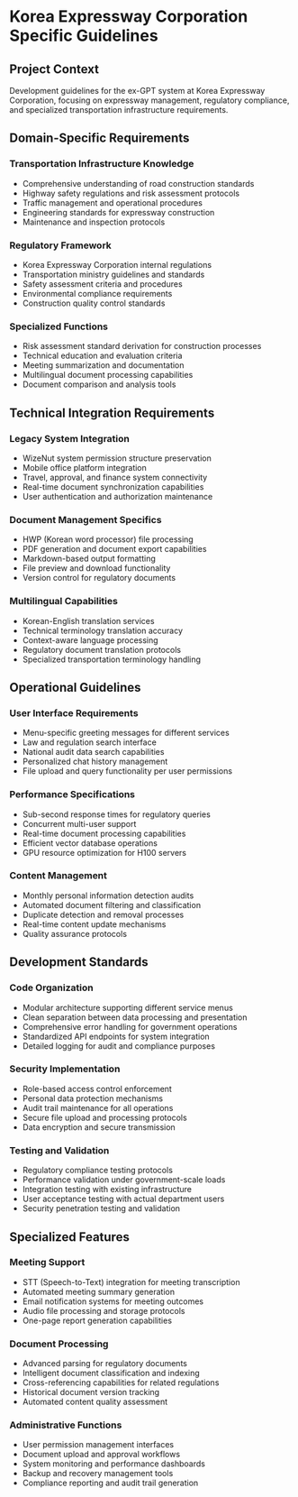 # Korea Expressway Corporation Specific Guidelines

## Project Context
Development guidelines for the ex-GPT system at Korea Expressway Corporation, focusing on expressway management, regulatory compliance, and specialized transportation infrastructure requirements.

## Domain-Specific Requirements

### Transportation Infrastructure Knowledge
- Comprehensive understanding of road construction standards
- Highway safety regulations and risk assessment protocols
- Traffic management and operational procedures
- Engineering standards for expressway construction
- Maintenance and inspection protocols

### Regulatory Framework
- Korea Expressway Corporation internal regulations
- Transportation ministry guidelines and standards
- Safety assessment criteria and procedures
- Environmental compliance requirements
- Construction quality control standards

### Specialized Functions
- Risk assessment standard derivation for construction processes
- Technical education and evaluation criteria
- Meeting summarization and documentation
- Multilingual document processing capabilities
- Document comparison and analysis tools

## Technical Integration Requirements

### Legacy System Integration
- WizeNut system permission structure preservation
- Mobile office platform integration
- Travel, approval, and finance system connectivity
- Real-time document synchronization capabilities
- User authentication and authorization maintenance

### Document Management Specifics
- HWP (Korean word processor) file processing
- PDF generation and document export capabilities
- Markdown-based output formatting
- File preview and download functionality
- Version control for regulatory documents

### Multilingual Capabilities
- Korean-English translation services
- Technical terminology translation accuracy
- Context-aware language processing
- Regulatory document translation protocols
- Specialized transportation terminology handling

## Operational Guidelines

### User Interface Requirements
- Menu-specific greeting messages for different services
- Law and regulation search interface
- National audit data search capabilities
- Personalized chat history management
- File upload and query functionality per user permissions

### Performance Specifications
- Sub-second response times for regulatory queries
- Concurrent multi-user support
- Real-time document processing capabilities
- Efficient vector database operations
- GPU resource optimization for H100 servers

### Content Management
- Monthly personal information detection audits
- Automated document filtering and classification
- Duplicate detection and removal processes
- Real-time content update mechanisms
- Quality assurance protocols

## Development Standards

### Code Organization
- Modular architecture supporting different service menus
- Clean separation between data processing and presentation
- Comprehensive error handling for government operations
- Standardized API endpoints for system integration
- Detailed logging for audit and compliance purposes

### Security Implementation
- Role-based access control enforcement
- Personal data protection mechanisms
- Audit trail maintenance for all operations
- Secure file upload and processing protocols
- Data encryption and secure transmission

### Testing and Validation
- Regulatory compliance testing protocols
- Performance validation under government-scale loads
- Integration testing with existing infrastructure
- User acceptance testing with actual department users
- Security penetration testing and validation

## Specialized Features

### Meeting Support
- STT (Speech-to-Text) integration for meeting transcription
- Automated meeting summary generation
- Email notification systems for meeting outcomes
- Audio file processing and storage protocols
- One-page report generation capabilities

### Document Processing
- Advanced parsing for regulatory documents
- Intelligent document classification and indexing
- Cross-referencing capabilities for related regulations
- Historical document version tracking
- Automated content quality assessment

### Administrative Functions
- User permission management interfaces
- Document upload and approval workflows
- System monitoring and performance dashboards
- Backup and recovery management tools
- Compliance reporting and audit trail generation

